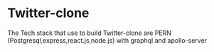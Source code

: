 # Twitter-clone
The Tech stack that use to build Twitter-clone are PERN (Postgresql,express,react.js,node.js) with graphql and apollo-server
